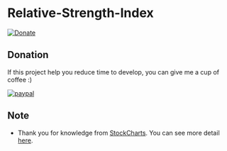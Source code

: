 # Relative-Strength-Index
[![Donate](https://img.shields.io/badge/Donate-PayPal-green.svg)](https://www.paypal.com/cgi-bin/webscr?cmd=_s-xclick&hosted_button_id=A8YE92K9QM7NA)

## Donation
If this project help you reduce time to develop, you can give me a cup of coffee :) 

[![paypal](https://www.paypalobjects.com/en_US/i/btn/btn_donateCC_LG.gif)](https://www.paypal.com/cgi-bin/webscr?cmd=_s-xclick&hosted_button_id=A8YE92K9QM7NA)

## Note

 - Thank you for knowledge from [StockCharts](http://stockcharts.com/school/doku.php?id=chart_school). You can see more detail [here](http://stockcharts.com/school/doku.php?id=chart_school:technical_indicators:relative_strength_index_rsi).
